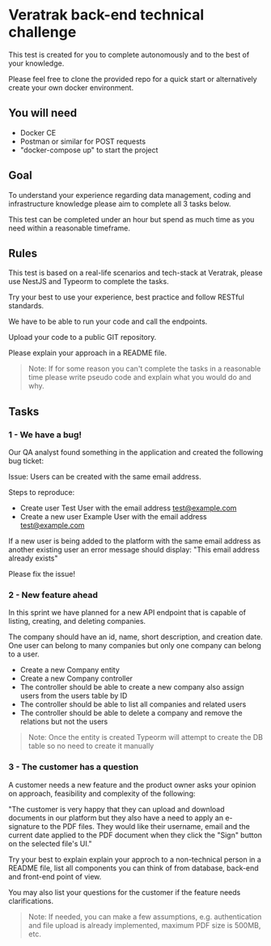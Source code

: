 # Veratrak back-end technical challenge

This test is created for you to complete autonomously and to the best of your knowledge.

Please feel free to clone the provided repo for a quick start or alternatively create your own docker environment.

## You will need

 - Docker CE
 - Postman or similar for POST requests
 - "docker-compose up" to start the project

## Goal

To understand your experience regarding data management, coding and infrastructure knowledge please aim to complete all 3 tasks below.

This test can be completed under an hour but spend as much time as you need within a reasonable timeframe.

## Rules

This test is based on a real-life scenarios and tech-stack at Veratrak, please use NestJS and Typeorm to complete the tasks.

Try your best to use your experience, best practice and follow RESTful standards.

We have to be able to run your code and call the endpoints.

Upload your code to a public GIT repository.

Please explain your approach in a README file.

> Note: If for some reason you can't complete the tasks in a reasonable time please write pseudo code and explain what you would do and why.

## Tasks

### 1 - We have a bug!

Our QA analyst found something in the application and created the following bug ticket:

Issue: Users can be created with the same email address.

Steps to reproduce:

- Create user Test User with the email address test@example.com
- Create a new user Example User with the email address test@example.com

If a new user is being added to the platform with the same email address as another existing user an error message should display: "This email address already exists"

Please fix the issue!

### 2 - New feature ahead

In this sprint we have planned for a new API endpoint that is capable of listing, creating, and deleting companies.

The company should have an id, name, short description, and creation date.
One user can belong to many companies but only one company can belong to a user.

- Create a new Company entity
- Create a new Company controller
- The controller should be able to create a new company also assign users from the users table by ID
- The controller should be able to list all companies and related users
- The controller should be able to delete a company and remove the relations but not the users

> Note: Once the entity is created Typeorm will attempt to create the DB table so no need to create it manually

### 3 - The customer has a question

A customer needs a new feature and the product owner asks your opinion on approach, feasibility and complexity of the following:

"The customer is very happy that they can upload and download documents in our platform but they also have a need to apply an e-signature to the PDF files. They would like their username, email and the current date applied to the PDF document when they click the "Sign" button on the selected file's UI."

Try your best to explain explain your approch to a non-technical person in a README file, list all components you can think of from database, back-end and front-end point of view.

You may also list your questions for the customer if the feature needs clarifications.

> Note: If needed, you can make a few assumptions, e.g. authentication and file upload is already implemented, maximum PDF size is 500MB, etc.
